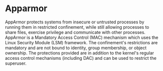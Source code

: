 # Apparmor

AppArmor protects systems from insecure or untrusted processes by running them in restricted confinement, while still allowing processes to share files, exercise privilege and communicate with other processes. AppArmor is a Mandatory Access Control (MAC) mechanism which uses the Linux Security Module (LSM) framework. The confinement's restrictions are mandatory and are not bound to identity, group membership, or object ownership. The protections provided are in addition to the kernel's regular access control mechanisms (including DAC) and can be used to restrict the superuser.
